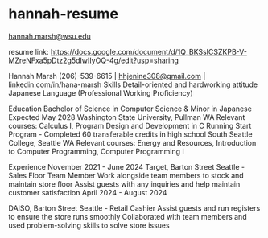 # hannah-resume
hannah.marsh@wsu.edu

resume link:
https://docs.google.com/document/d/1Q_BKSsICSZKPB-V-MZreNFxa5pDtz2g5dIwIIyOQ-4g/edit?usp=sharing


Hannah Marsh
 (206)-539-6615 |  hhjenine308@gmail.com | linkedin.com/in/hana-marsh 
Skills
Detail-oriented and hardworking attitude                                                                                                                    Japanese Language (Professional Working Proficiency)

Education
Bachelor of Science in Computer Science & Minor in Japanese                  Expected May 2028
Washington State University, Pullman WA
Relevant courses: Calculus I, Program Design and Development in C
Running Start Program - Completed 60 transferable credits in high school
South Seattle College, Seattle WA
Relevant courses: Energy and Resources, Introduction to Computer Programming, Computer Programming I

Experience
November 2021 - June 2024
Target, Barton Street Seattle - Sales Floor Team Member
Work alongside team members to stock and maintain store floor
Assist guests with any inquiries and help maintain customer satisfaction
April 2024 - August 2024

DAISO, Barton Street Seattle - Retail Cashier
Assist guests and run registers to ensure the store runs smoothly
Collaborated with team members and used problem-solving skills to solve store issues
